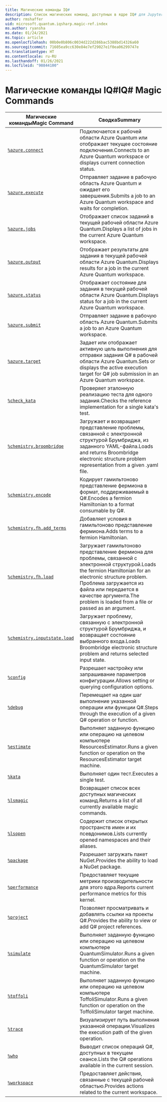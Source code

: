 ```yaml
---
title: Магические команды IQ#
description: Список магических команд, доступных в ядре IQ# для Jupyter.
author: rmshaffer
uid: microsoft.quantum.iqsharp.magic-ref.index
ms.author: ryansha
ms.date: 01/24/2021
ms.topic: article
ms.openlocfilehash: 00b0e0b806c0034d222d286bac5388bd14326a60
ms.sourcegitcommit: 71605ea9cc630e84e7ef29027e1f0ea06299747e
ms.translationtype: HT
ms.contentlocale: ru-RU
ms.lasthandoff: 01/26/2021
ms.locfileid: "98844100"
---
```

# <a name="iq-magic-commands"></a><span data-ttu-id="ae73c-103">Магические команды IQ#</span><span class="sxs-lookup"><span data-stu-id="ae73c-103">IQ# Magic Commands</span></span>
| <span data-ttu-id="ae73c-104">Магические команды</span><span class="sxs-lookup"><span data-stu-id="ae73c-104">Magic Command</span></span> | <span data-ttu-id="ae73c-105">Сводка</span><span class="sxs-lookup"><span data-stu-id="ae73c-105">Summary</span></span> |
|---------------|---------|
| [`%azure.connect`](xref:microsoft.quantum.iqsharp.magic-ref.azure.connect) | <span data-ttu-id="ae73c-106">Подключается к рабочей области Azure Quantum или отображает текущее состояние подключения.</span><span class="sxs-lookup"><span data-stu-id="ae73c-106">Connects to an Azure Quantum workspace or displays current connection status.</span></span> |
| [`%azure.execute`](xref:microsoft.quantum.iqsharp.magic-ref.azure.execute) | <span data-ttu-id="ae73c-107">Отправляет задание в рабочую область Azure Quantum и ожидает его завершения.</span><span class="sxs-lookup"><span data-stu-id="ae73c-107">Submits a job to an Azure Quantum workspace and waits for completion.</span></span> |
| [`%azure.jobs`](xref:microsoft.quantum.iqsharp.magic-ref.azure.jobs) | <span data-ttu-id="ae73c-108">Отображает список заданий в текущей рабочей области Azure Quantum.</span><span class="sxs-lookup"><span data-stu-id="ae73c-108">Displays a list of jobs in the current Azure Quantum workspace.</span></span> |
| [`%azure.output`](xref:microsoft.quantum.iqsharp.magic-ref.azure.output) | <span data-ttu-id="ae73c-109">Отображает результаты для задания в текущей рабочей области Azure Quantum.</span><span class="sxs-lookup"><span data-stu-id="ae73c-109">Displays results for a job in the current Azure Quantum workspace.</span></span> |
| [`%azure.status`](xref:microsoft.quantum.iqsharp.magic-ref.azure.status) | <span data-ttu-id="ae73c-110">Отображает состояние для задания в текущей рабочей области Azure Quantum.</span><span class="sxs-lookup"><span data-stu-id="ae73c-110">Displays status for a job in the current Azure Quantum workspace.</span></span> |
| [`%azure.submit`](xref:microsoft.quantum.iqsharp.magic-ref.azure.submit) | <span data-ttu-id="ae73c-111">Отправляет задание в рабочую область Azure Quantum.</span><span class="sxs-lookup"><span data-stu-id="ae73c-111">Submits a job to an Azure Quantum workspace.</span></span> |
| [`%azure.target`](xref:microsoft.quantum.iqsharp.magic-ref.azure.target) | <span data-ttu-id="ae73c-112">Задает или отображает активную цель выполнения для отправки задания Q# в рабочей области Azure Quantum.</span><span class="sxs-lookup"><span data-stu-id="ae73c-112">Sets or displays the active execution target for Q# job submission in an Azure Quantum workspace.</span></span> |
| [`%check_kata`](xref:microsoft.quantum.iqsharp.magic-ref.check_kata) | <span data-ttu-id="ae73c-113">Проверяет эталонную реализацию теста для одного задания.</span><span class="sxs-lookup"><span data-stu-id="ae73c-113">Checks the reference implementation for a single kata's test.</span></span> |
| [`%chemistry.broombridge`](xref:microsoft.quantum.iqsharp.magic-ref.chemistry.broombridge) | <span data-ttu-id="ae73c-114">Загружает и возвращает представление проблемы, связанной с электронной структурой Брумбриджа, из заданного YAML-файла.</span><span class="sxs-lookup"><span data-stu-id="ae73c-114">Loads and returns Broombridge electronic structure problem representation from a given .yaml file.</span></span> |
| [`%chemistry.encode`](xref:microsoft.quantum.iqsharp.magic-ref.chemistry.encode) | <span data-ttu-id="ae73c-115">Кодирует гамильтоново представление фермиона в формат, поддерживаемый в Q#.</span><span class="sxs-lookup"><span data-stu-id="ae73c-115">Encodes a fermion Hamiltonian to a format consumable by Q#.</span></span> |
| [`%chemistry.fh.add_terms`](xref:microsoft.quantum.iqsharp.magic-ref.chemistry.fh.add_terms) | <span data-ttu-id="ae73c-116">Добавляет условия в гамильтоново представление фермиона.</span><span class="sxs-lookup"><span data-stu-id="ae73c-116">Adds terms to a fermion Hamiltonian.</span></span> |
| [`%chemistry.fh.load`](xref:microsoft.quantum.iqsharp.magic-ref.chemistry.fh.load) | <span data-ttu-id="ae73c-117">Загружает гамильтоново представление фермиона для проблемы, связанной с электронной структурой.</span><span class="sxs-lookup"><span data-stu-id="ae73c-117">Loads the fermion Hamiltonian for an electronic structure problem.</span></span> <span data-ttu-id="ae73c-118">Проблема загружается из файла или передается в качестве аргумента.</span><span class="sxs-lookup"><span data-stu-id="ae73c-118">The problem is loaded from a file or passed as an argument.</span></span> |
| [`%chemistry.inputstate.load`](xref:microsoft.quantum.iqsharp.magic-ref.chemistry.inputstate.load) | <span data-ttu-id="ae73c-119">Загружает проблему, связанную с электронной структурой Брумбриджа, и возвращает состояние выбранного входа.</span><span class="sxs-lookup"><span data-stu-id="ae73c-119">Loads Broombridge electronic structure problem and returns selected input state.</span></span> |
| [`%config`](xref:microsoft.quantum.iqsharp.magic-ref.config) | <span data-ttu-id="ae73c-120">Разрешает настройку или запрашивание параметров конфигурации.</span><span class="sxs-lookup"><span data-stu-id="ae73c-120">Allows setting or querying configuration options.</span></span> |
| [`%debug`](xref:microsoft.quantum.iqsharp.magic-ref.debug) | <span data-ttu-id="ae73c-121">Перемещает на один шаг выполнение указанной операции или функции Q#.</span><span class="sxs-lookup"><span data-stu-id="ae73c-121">Steps through the execution of a given Q# operation or function.</span></span> |
| [`%estimate`](xref:microsoft.quantum.iqsharp.magic-ref.estimate) | <span data-ttu-id="ae73c-122">Выполняет заданную функцию или операцию на целевом компьютере ResourcesEstimator.</span><span class="sxs-lookup"><span data-stu-id="ae73c-122">Runs a given function or operation on the ResourcesEstimator target machine.</span></span> |
| [`%kata`](xref:microsoft.quantum.iqsharp.magic-ref.kata) | <span data-ttu-id="ae73c-123">Выполняет один тест.</span><span class="sxs-lookup"><span data-stu-id="ae73c-123">Executes a single test.</span></span> |
| [`%lsmagic`](xref:microsoft.quantum.iqsharp.magic-ref.lsmagic) | <span data-ttu-id="ae73c-124">Возвращает список всех доступных магических команд.</span><span class="sxs-lookup"><span data-stu-id="ae73c-124">Returns a list of all currently available magic commands.</span></span> |
| [`%lsopen`](xref:microsoft.quantum.iqsharp.magic-ref.lsopen) | <span data-ttu-id="ae73c-125">Содержит список открытых пространств имен и их псевдонимов.</span><span class="sxs-lookup"><span data-stu-id="ae73c-125">Lists currently opened namespaces and their aliases.</span></span> |
| [`%package`](xref:microsoft.quantum.iqsharp.magic-ref.package) | <span data-ttu-id="ae73c-126">Разрешает загружать пакет NuGet.</span><span class="sxs-lookup"><span data-stu-id="ae73c-126">Provides the ability to load a NuGet package.</span></span> |
| [`%performance`](xref:microsoft.quantum.iqsharp.magic-ref.performance) | <span data-ttu-id="ae73c-127">Предоставляет текущие метрики производительности для этого ядра.</span><span class="sxs-lookup"><span data-stu-id="ae73c-127">Reports current performance metrics for this kernel.</span></span> |
| [`%project`](xref:microsoft.quantum.iqsharp.magic-ref.project) | <span data-ttu-id="ae73c-128">Позволяет просматривать и добавлять ссылки на проекты Q#.</span><span class="sxs-lookup"><span data-stu-id="ae73c-128">Provides the ability to view or add Q# project references.</span></span> |
| [`%simulate`](xref:microsoft.quantum.iqsharp.magic-ref.simulate) | <span data-ttu-id="ae73c-129">Выполняет заданную функцию или операцию на целевом компьютере QuantumSimulator.</span><span class="sxs-lookup"><span data-stu-id="ae73c-129">Runs a given function or operation on the QuantumSimulator target machine.</span></span> |
| [`%toffoli`](xref:microsoft.quantum.iqsharp.magic-ref.toffoli) | <span data-ttu-id="ae73c-130">Выполняет заданную функцию или операцию на целевом компьютере ToffoliSimulator.</span><span class="sxs-lookup"><span data-stu-id="ae73c-130">Runs a given function or operation on the ToffoliSimulator target machine.</span></span> |
| [`%trace`](xref:microsoft.quantum.iqsharp.magic-ref.trace) | <span data-ttu-id="ae73c-131">Визуализирует путь выполнения указанной операции.</span><span class="sxs-lookup"><span data-stu-id="ae73c-131">Visualizes the execution path of the given operation.</span></span> |
| [`%who`](xref:microsoft.quantum.iqsharp.magic-ref.who) | <span data-ttu-id="ae73c-132">Выводит список операций Q#, доступных в текущем сеансе.</span><span class="sxs-lookup"><span data-stu-id="ae73c-132">Lists the Q# operations available in the current session.</span></span> |
| [`%workspace`](xref:microsoft.quantum.iqsharp.magic-ref.workspace) | <span data-ttu-id="ae73c-133">Предоставляет действия, связанные с текущей рабочей областью.</span><span class="sxs-lookup"><span data-stu-id="ae73c-133">Provides actions related to the current workspace.</span></span> |
